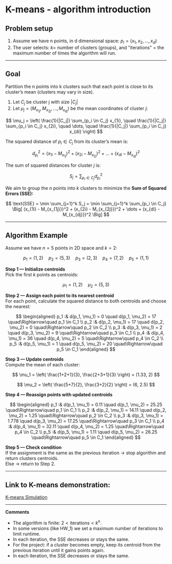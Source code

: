 # K-means - algorithm introduction

## Problem setup

1. Assume we have n points, in d dimensional space: $p_i = (x_1, x_2, ..., x_d)$  
2. The user selects: $k =$ number of clusters (groups), and "iterations" = the maximum number of times the algorithm will run.

---

## Goal

Partition the n points into k clusters such that each point is close to its cluster’s mean (clusters may vary in size).

1. Let $C_j$ be cluster j with size $|C_j|$  
2. Let $\mu_j = (M_{x_{1j}}, M_{x_{2j}}, ..., M_{x_{dj}})$ be the mean coordinates of cluster $j$:

$$
\mu_j =
\left(
\frac{1}{|C_j|} \sum_{p_i \in C_j} x_{1i}, \quad
\frac{1}{|C_j|} \sum_{p_i \in C_j} x_{2i}, \quad
\dots, \quad
\frac{1}{|C_j|} \sum_{p_i \in C_j} x_{di}
\right)
$$

The squared distance of $p_i \in C_j$ from its cluster’s mean is:

$$
d_{p_i}^2 = (x_{1i} - M_{x_{1j}})^2 + (x_{2i} - M_{x_{2j}})^2 + \dots + (x_{di} - M_{x_{dj}})^2
$$

The sum of squared distances for cluster $j$ is:

$$
S_j = \sum_{p_i \in C_j} d_{p_i}^2
$$

We aim to group the $n$ points into $k$ clusters to minimize the **Sum of Squared Errors (SSE):**

$$
\text{SSE} = \min \sum_{j=1}^k S_j
= \min \sum_{j=1}^k \sum_{p_i \in C_j}
\Big[
(x_{1i} - M_{x_{1j}})^2 + (x_{2i} - M_{x_{2j}})^2 + \dots + (x_{di} - M_{x_{dj}})^2
\Big]
$$

---

## Algorithm Example

Assume we have $n = 5$ points in 2D space and $k = 2$:

$$
p_1 = (1, 2) \quad p_2 = (5, 3) \quad p_3 = (2, 3) \quad p_4 = (7, 2) \quad p_5 = (1, 1)
$$


**Step 1 — Initialize centroids**  
Pick the first $k$ points as centroids:  

$$
\mu_1 = (1, 2) \quad \mu_2 = (5, 3)
$$


**Step 2 — Assign each point to its nearest centroid**  
For each point, calculate the squared distance to both centroids and choose the nearest:

$$
\begin{aligned}
p_1 :& d(p_1, \mu_1) = 0 \quad d(p_1, \mu_2) = 17 \quad\Rightarrow\quad p_1 \in C_1 \\
p_2 :& d(p_2, \mu_1) = 17 \quad d(p_2, \mu_2) = 0 \quad\Rightarrow\quad p_2 \in C_2 \\
p_3 :& d(p_3, \mu_1) = 2 \quad d(p_3, \mu_2) = 9 \quad\Rightarrow\quad p_3 \in C_1 \\
p_4 :& d(p_4, \mu_1) = 36 \quad d(p_4, \mu_2) = 5 \quad\Rightarrow\quad p_4 \in C_2 \\
p_5 :& d(p_5, \mu_1) = 1 \quad d(p_5, \mu_2) = 20 \quad\Rightarrow\quad p_5 \in C_1
\end{aligned}
$$


**Step 3 — Update centroids**  
Compute the mean of each cluster:

$$
\mu_1 = \left( \frac{1+2+1}{3}, \frac{2+3+1}{3} \right) = (1.33, 2)
$$

$$
\mu_2 = \left( \frac{5+7}{2}, \frac{3+2}{2} \right) = (6, 2.5)
$$


**Step 4 — Reassign points with updated centroids**  

$$
\begin{aligned}
p_1 :& d(p_1, \mu_1) = 0.11 \quad d(p_1, \mu_2) = 25.25 \quad\Rightarrow\quad p_1 \in C_1 \\
p_2 :& d(p_2, \mu_1) = 14.11 \quad d(p_2, \mu_2) = 1.25 \quad\Rightarrow\quad p_2 \in C_2 \\
p_3 :& d(p_3, \mu_1) = 1.778 \quad d(p_3, \mu_2) = 17.25 \quad\Rightarrow\quad p_3 \in C_1 \\
p_4 :& d(p_4, \mu_1) = 32.11 \quad d(p_4, \mu_2) = 1.25 \quad\Rightarrow\quad p_4 \in C_2 \\
p_5 :& d(p_5, \mu_1) = 1.11 \quad d(p_5, \mu_2) = 26.25 \quad\Rightarrow\quad p_5 \in C_1
\end{aligned}
$$


**Step 5 — Check condition**  
If the assignment is the same as the previous iteration → stop algorithm and return clusters centroids.  
Else → return to Step 2.

---

## Link to K-means demonstration:
[K-means Simulation](http://alekseynp.com/viz/k-means.html)  

---

**Comments**

- The algorithm is finite: $2 < \text{iterations} < k^n$.  
- In some versions (like HW\_1) we set a maximum number of iterations to limit runtime.  
- In each iteration, the SSE decreases or stays the same.  
- For the project: if a cluster becomes empty, keep its centroid from the previous iteration until it gains points again.  
- In each iteration, the SSE decreases or stays the same.  



